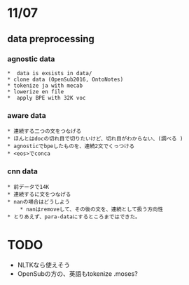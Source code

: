 # 11/07
## data preprocessing
### agnostic data
    *  data is exsists in data/
    * clone data (OpenSub2016, OntoNotes)
    * tokenize ja with mecab
    * lowerize en file
    *  apply BPE with 32K voc
### aware data
    * 連続する二つの文をつなげる
    * ほんとはdocの切れ目で切りたいけど、切れ目がわからない、(調べる )
    * agnosticでbpeしたものを、連続2文でくっつける 
    * <eos>でconca

### cnn data
    * 前データで14K
    * 連続するに文をつなげる
    * nanの場合はどうしよう
        * nanはremoveして、その後の文を、連続として扱う方向性
    * とりあえず、para-dataにするところまではできた。


# TODO
* NLTKなら使えそう
* OpenSubの方の、英語もtokenize .moses?
